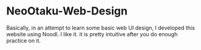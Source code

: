 # NeoOtaku-Web-Design
Basically, in an attempt to learn some basic web UI design, I developed this website using Noodl. I like it. it is pretty intuitive after you do enough practice on it. 
